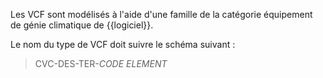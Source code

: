 Les VCF sont modélisés à l'aide d'une famille de la catégorie équipement de génie climatique de {{logiciel}}.

Le nom du type de VCF doit suivre le schéma suivant :

> CVC-DES-TER-_CODE ELEMENT_